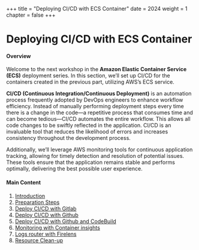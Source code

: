 +++
title = "Deploying CI/CD with ECS Container"
date = 2024
weight = 1
chapter = false
+++

# Deploying CI/CD with ECS Container

#### Overview

Welcome to the next workshop in the **Amazon Elastic Container Service (ECS)** deployment series. In this section, we’ll set up CI/CD for the containers created in the previous part, utilizing AWS’s ECS service.

**CI/CD (Continuous Integration/Continuous Deployment)** is an automation process frequently adopted by DevOps engineers to enhance workflow efficiency. Instead of manually performing deployment steps every time there is a change in the code—a repetitive process that consumes time and can become tedious—CI/CD automates the entire workflow. This allows all code changes to be swiftly reflected in the application. CI/CD is an invaluable tool that reduces the likelihood of errors and increases consistency throughout the development process.

Additionally, we’ll leverage AWS monitoring tools for continuous application tracking, allowing for timely detection and resolution of potential issues. These tools ensure that the application remains stable and performs optimally, delivering the best possible user experience.

#### Main Content

1. [Introduction](1-introduction/)
2. [Preparation Steps](2-preparation/)
3. [Deploy CI/CD with Gitlab](3-cicd-gitlab/)
4. [Deploy CI/CD with Github](4-cicd-github/)
5. [Deploy CI/CD with Github and CodeBuild](5-cicd-codebuild/)
6. [Monitoring with Container insights](6-monitoring-with-container-insights/)
7. [Logs router with Firelens](7-logs-router-with-firelens/)
8. [Resource Clean-up](8-clean-up/)